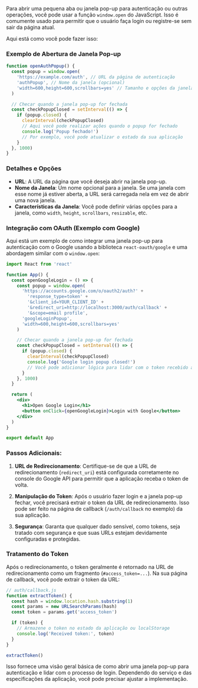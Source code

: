 Para abrir uma pequena aba ou janela pop-up para autenticação ou outras operações, você pode usar a função `window.open` do JavaScript. Isso é comumente usado para permitir que o usuário faça login ou registre-se sem sair da página atual.

Aqui está como você pode fazer isso:

### Exemplo de Abertura de Janela Pop-up

```javascript
function openAuthPopup() {
  const popup = window.open(
    'https://example.com/auth', // URL da página de autenticação
    'authPopup', // Nome da janela (opcional)
    'width=600,height=600,scrollbars=yes' // Tamanho e opções da janela
  )

  // Checar quando a janela pop-up for fechada
  const checkPopupClosed = setInterval(() => {
    if (popup.closed) {
      clearInterval(checkPopupClosed)
      // Aqui você pode realizar ações quando o popup for fechado
      console.log('Popup fechado!')
      // Por exemplo, você pode atualizar o estado da sua aplicação
    }
  }, 1000)
}
```

### Detalhes e Opções

- **URL**: A URL da página que você deseja abrir na janela pop-up.
- **Nome da Janela**: Um nome opcional para a janela. Se uma janela com esse nome já estiver aberta, a URL será carregada nela em vez de abrir uma nova janela.
- **Características da Janela**: Você pode definir várias opções para a janela, como `width`, `height`, `scrollbars`, `resizable`, etc.

### Integração com OAuth (Exemplo com Google)

Aqui está um exemplo de como integrar uma janela pop-up para autenticação com o Google usando a biblioteca `react-oauth/google` e uma abordagem similar com o `window.open`:

```jsx
import React from 'react'

function App() {
  const openGoogleLogin = () => {
    const popup = window.open(
      'https://accounts.google.com/o/oauth2/auth?' +
        'response_type=token' +
        '&client_id=YOUR_CLIENT_ID' +
        '&redirect_uri=http://localhost:3000/auth/callback' +
        '&scope=email profile',
      'googleLoginPopup',
      'width=600,height=600,scrollbars=yes'
    )

    // Checar quando a janela pop-up for fechada
    const checkPopupClosed = setInterval(() => {
      if (popup.closed) {
        clearInterval(checkPopupClosed)
        console.log('Google login popup closed!')
        // Você pode adicionar lógica para lidar com o token recebido aqui
      }
    }, 1000)
  }

  return (
    <div>
      <h1>Open Google Login</h1>
      <button onClick={openGoogleLogin}>Login with Google</button>
    </div>
  )
}

export default App
```

### Passos Adicionais:

1. **URL de Redirecionamento**: Certifique-se de que a URL de redirecionamento (`redirect_uri`) está configurada corretamente no console do Google API para permitir que a aplicação receba o token de volta.

2. **Manipulação do Token**: Após o usuário fazer login e a janela pop-up fechar, você precisará extrair o token da URL de redirecionamento. Isso pode ser feito na página de callback (`/auth/callback` no exemplo) da sua aplicação.

3. **Segurança**: Garanta que qualquer dado sensível, como tokens, seja tratado com segurança e que suas URLs estejam devidamente configuradas e protegidas.

### Tratamento do Token

Após o redirecionamento, o token geralmente é retornado na URL de redirecionamento como um fragmento (`#access_token=...`). Na sua página de callback, você pode extrair o token da URL:

```javascript
// auth/callback.js
function extractToken() {
  const hash = window.location.hash.substring(1)
  const params = new URLSearchParams(hash)
  const token = params.get('access_token')

  if (token) {
    // Armazene o token no estado da aplicação ou localStorage
    console.log('Received token:', token)
  }
}

extractToken()
```

Isso fornece uma visão geral básica de como abrir uma janela pop-up para autenticação e lidar com o processo de login. Dependendo do serviço e das especificações da aplicação, você pode precisar ajustar a implementação.
